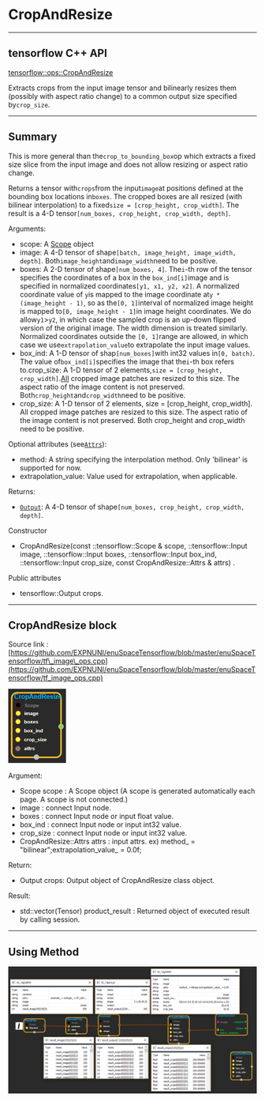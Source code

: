 # CropAndResize

---

## tensorflow C++ API

[tensorflow::ops::CropAndResize](https://www.tensorflow.org/api_docs/cc/class/tensorflow/ops/crop-and-resize)

Extracts crops from the input image tensor and bilinearly resizes them \(possibly with aspect ratio change\) to a common output size specified by`crop_size`.

---

## Summary

This is more general than the`crop_to_bounding_box`op which extracts a fixed size slice from the input image and does not allow resizing or aspect ratio change.

Returns a tensor with`crops`from the input`image`at positions defined at the bounding box locations in`boxes`. The cropped boxes are all resized \(with bilinear interpolation\) to a fixed`size = [crop_height, crop_width]`. The result is a 4-D tensor`[num_boxes, crop_height, crop_width, depth]`.

Arguments:

* scope: A [Scope](https://www.tensorflow.org/api_docs/cc/class/tensorflow/scope.html#classtensorflow_1_1_scope) object
* image: A 4-D tensor of shape`[batch, image_height, image_width, depth]`. Both`image_height`and`image_width`need to be positive.
* boxes: A 2-D tensor of shape`[num_boxes, 4]`. The`i`-th row of the tensor specifies the coordinates of a box in the
  `box_ind[i]`image and is specified in normalized coordinates`[y1, x1, y2, x2]`. A normalized coordinate value of
  `y`is mapped to the image coordinate at`y * (image_height - 1)`, so as the`[0, 1]`interval of normalized image height is mapped to`[0, image_height - 1]`in image height coordinates. We do allow`y1`&gt;`y2`, in which case the sampled crop is an up-down flipped version of the original image. The width dimension is treated similarly. Normalized coordinates outside the
  `[0, 1]`range are allowed, in which case we use`extrapolation_value`to extrapolate the input image values.
* box\_ind: A 1-D tensor of shap`[num_boxes]`with int32 values in`[0, batch)`. The value of`box_ind[i]`specifies the image that the`i`-th box refers to.crop\_size: A 1-D tensor of 2 elements,`size = [crop_height, crop_width]`.[All](https://www.tensorflow.org/api_docs/cc/class/tensorflow/ops/all.html#classtensorflow_1_1ops_1_1_all) cropped image patches are resized to this size. The aspect ratio of the image content is not preserved. Both`crop_height`and`crop_width`need to be positive.
* crop\_size: A 1-D tensor of 2 elements, size = \[crop\_height, crop\_width\]. All cropped image patches are resized to this size. The aspect ratio of the image content is not preserved. Both crop\_height and crop\_width need to be positive.

Optional attributes \(see[`Attrs`](https://www.tensorflow.org/api_docs/cc/struct/tensorflow/ops/crop-and-resize/attrs.html#structtensorflow_1_1ops_1_1_crop_and_resize_1_1_attrs)\):

* method: A string specifying the interpolation method. Only 'bilinear' is supported for now.
* extrapolation\_value: Value used for extrapolation, when applicable.

Returns:

* [`Output`](https://www.tensorflow.org/api_docs/cc/class/tensorflow/output.html#classtensorflow_1_1_output): A 4-D tensor of shape`[num_boxes, crop_height, crop_width, depth]`.

Constructor

* CropAndResize\(const ::tensorflow::Scope & scope, ::tensorflow::Input image, ::tensorflow::Input boxes, ::tensorflow::Input box\_ind, ::tensorflow::Input crop\_size, const CropAndResize::Attrs & attrs\) .

Public attributes

* tensorflow::Output crops.

---

## CropAndResize block

Source link : [https://github.com/EXPNUNI/enuSpaceTensorflow/blob/master/enuSpaceTensorflow/tf\_image\_ops.cpp](https://github.com/EXPNUNI/enuSpaceTensorflow/blob/master/enuSpaceTensorflow/tf_image_ops.cpp)

![](/assets/image_CropAndResize_Symbol.png)

Argument:

* Scope scope : A Scope object \(A scope is generated automatically each page. A scope is not connected.\)
* image : connect  Input node.
* boxes : connect Input node or input float value.
* box\_ind : connect Input node or input int32 value. 
* crop\_size : connect Input node or input int32 value.
* CropAndResize::Attrs  attrs : input attrs. ex\) method\_ = "bilinear";extrapolation\_value\_ = 0.0f;

Return:

* Output crops: Output object of CropAndResize class object.

Result:

* std::vector\(Tensor\) product\_result : Returned object of executed result by calling session.

---

## Using Method

![](/assets/image_CropAndResize_Method.png)

